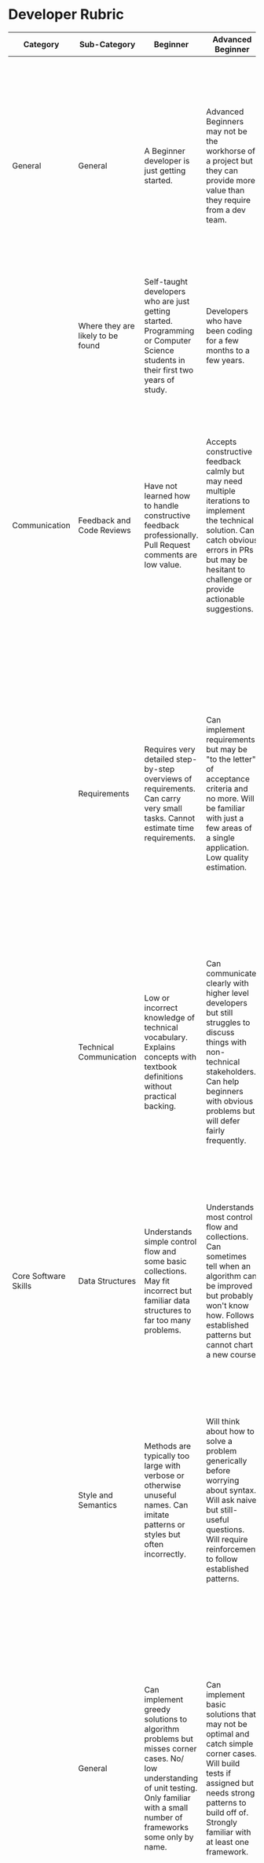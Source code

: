 # Developer Rubric

| Category             | Sub-Category                                        | Beginner                                                                                                                                                                                 | Advanced Beginner                                                                                                                                                                                               | Intermediate                                                                                                                                                                                                                                                    | Advanced                                                                                                                                                                                                                                                                                                                            | Expert                                                                                                                                                                                                                                                                                                                                                                                                                |
| -------------------- | --------------------------------------------------- | ---------------------------------------------------------------------------------------------------------------------------------------------------------------------------------------- | --------------------------------------------------------------------------------------------------------------------------------------------------------------------------------------------------------------- | --------------------------------------------------------------------------------------------------------------------------------------------------------------------------------------------------------------------------------------------------------------- | ----------------------------------------------------------------------------------------------------------------------------------------------------------------------------------------------------------------------------------------------------------------------------------------------------------------------------------- | --------------------------------------------------------------------------------------------------------------------------------------------------------------------------------------------------------------------------------------------------------------------------------------------------------------------------------------------------------------------------------------------------------------------- |
| General              | General                                             | A Beginner developer is just getting started.                                                                                                                                            | Advanced Beginners may not be the workhorse of a project but they can provide more value than they require from a dev team.                                                                                    | Intermediate developers can effectively support Advanced Beginner and Beginner developers. They can understand and ask challenging questions about design techniques.                                                                                           | Advanced developers are capable of looking at the bigger picture for engineering challenges and design key components from scratch. They can mentor not just support more junior devs.                                                                                                                                            | Experts can not only design a solution but also see how it interacts with other software. They're capable of acting as force multipliers as well as mentors. While they may not be as “hands on keyboard” as other devs they still know how to code at an incredibly high level.                                                                                                                                      |
|                      | Where they are likely to be found                   | Self-taught developers who are just getting started. Programming or Computer Science students in their first two years of study.                                                         | Developers who have been coding for a few months to a few years.                                                                                                                                                | Most professional software developers.                                                                                                                                                                                                                          | Most Advanced developers fill Tech Lead roles though they can still be found in the frontline of a team.                                                                                                                                                                                                                           | Experts sometimes have “Architect” in their title and are rare and valuable enough to be spread across multiple teams.                                                                                                                                                                                                                                                                                                |
| Communication        | Feedback and Code Reviews                           | Have not learned how to handle constructive feedback professionally. Pull Request comments are low value.                                                                                | Accepts constructive feedback calmly but may need multiple iterations to implement the technical solution. Can catch obvious errors in PRs but may be hesitant to challenge or provide actionable suggestions. | Accepts constructive feedback well and can implement it quickly in and out of code reviews. Provides quality guidance to Advanced Beginners.                                                                                                                    | Accepts constructive feedback with grace and acts on it when appropriate. Provides context-appropriate and actionable feedback to develop ers of all levels. Recognizes their own biases and actively works to correct them. Capable of seeing bugs through reading code in PRs before even pulling down the branch.                | Models a supportive and productive feedback culture. Accepts constructive feedback with grace and acts on it when appropriate. Proactively reaches out for more feedback in areas of lower skill or where previous mistakes were made calling out hotspots for reviewers to focus on.                                                                                                                                |
|                      | Requirements                                        | Requires very detailed step-by-step overviews of requirements. Can carry very small tasks. Cannot estimate time requirements.                                                           | Can implement requirements but may be "to the letter" of acceptance criteria and no more. Will be familiar with just a few areas of a single application. Low quality estimation.                              | Implements requirements both to the letter and spirit of acceptance criteria. Asks good questions during requirements grooming. However they may fall into "Bikeshedding" patterns or require very detailed specifications. Mixed estimation accuracy.         | Frequently provides the organization / project with simpler optimized requirement alternatives. Can communicate organization / project needs to developers and design constraints to users. Can break down large requirements by domain or stack verticals. Good estimation accuracy. Effective at “pushing back” on the Business. | Consistently anticipates the organization’s / project's needs and improves grooming to suit it. Capable of building roadmaps that balance technical efficiency with maximum value. Influences testing strategies to ensure quality. Excellent estimate accuracy. Highly effective at “pushing back” on the Business.                                                                                                  |
|                      | Technical Communication                             | Low or incorrect knowledge of technical vocabulary. Explains concepts with textbook definitions without practical backing.                                                               | Can communicate clearly with higher level developers but still struggles to discuss things with non-technical stakeholders. Can help beginners with obvious problems but will defer fairly frequently.         | Beginning to show the ability to discuss technical topics with non-technical stakeholders. Can fluently discuss topics with correct vocabulary. Developing pattern matching and simplification skills.                                                          | Capable of fluently discussing technical topics with simplified and direct vocabulary. Organizes written communication for consumption by the intended audience. Expert pattern matcher but may over-simplify and miss details.                                                                                                    | Able to discuss technology with the broadest range of stakeholders from the form of simplified executive presentations to in-depth debates with solution architects on the details of tool selection. Passively builds knowledge and insight in more junior team members.                                                                                                                                            |
| Core Software Skills | Data Structures                                     | Understands simple control flow and some basic collections. May fit incorrect but familiar data structures to far too many problems.                                                     | Understands most control flow and collections. Can sometimes tell when an algorithm can be improved but probably won't know how. Follows established patterns but cannot chart a new course.                   | Can optimize advanced beginner code call out reasons for performance deficiencies and understands the basics of how data access and networking calls can affect performance.                                                                                  | Strong understanding of data structures and rarely makes degenerative code mistakes. Intimately understands data access and network calls. Knows hot spots where technical debt lives and must be addressed at a solution level.                                                                                                   | Can implement high-tier algorithms with maximum performance. Understands how to build rube-goldberg/code golf structures - and uses this knowledge to avoid them at all costs. Strong understanding of popular and valuable design patterns.                                                                                                                                                                          |
|                      | Style and Semantics                                 | Methods are typically too large with verbose or otherwise unuseful names. Can imitate patterns or styles but often incorrectly.                                                        | Will think about how to solve a problem generically before worrying about syntax. Will ask naive but still-useful questions. Will require reinforcement to follow established patterns.                         | Uses inoffensive function and variable names as a rule. Has developed opinions about coding styles and languages and can speak about their background. Highly complex code may still need a heavy hand from Advanced or Expert developers to make it beautiful. | Has a knack for using agreeable function and variable names that other developers use without complaint. Deviates from style when appropriate but is an advocate for shared approaches. Capable of implementing complex code and explaining it to another developer for validation.                                                | Consistently drives high-level vision for style with high team buy-in. Influences entire codebases while writing a subset of the code. Accepts feedback and follows along when joining a new team with mature practices - even if those practices don't match the Developer's own.                                                                                                                                    |
|                      | General                                             | Can implement greedy solutions to algorithm problems but misses corner cases. No/ low understanding of unit testing. Only familiar with a small number of frameworks some only by name. | Can implement basic solutions that may not be optimal and catch simple corner cases. Will build tests if assigned but needs strong patterns to build off of. Strongly familiar with at least one framework.    | Implements medium complexity functionality after a team discussion and can be trusted with complexity given enough detail from Senior team members. Code is generally complete and can be trusted with both unit and "Dev Testing" tasks.                      | May be the first boots on the ground for a new feature creating scaffolds for intermediate developer s to follow. Understands the frameworks in use across the entire stack and has dabbled enough outside of the toolset to know what's good and what's not. Has a plan for how to improve whatever the team's next project is.  | Can organize and design critical-path features for the organization / project and its users. Has a wide variety of experience outside of a project's selected toolset and understands the life-and-hype cycle of new frameworks at a deep level. Has a plan to make sure the entire team's skills will be used to their maximum potential for the next project even if it doesn't build their resume quite as much. |
| Infrastructure       | Source Control and Application Lifecycle Management | Can clone a git repository but unfamiliar with branching and little or no knowledge of keeping work tracking organized.                                                                 | Understands branching strategies but generally just for a single team. Can follow strong work tracking practices when provided.                                                                                 | Understands branching strategies from a couple of teams and approaches and can provide pros and cons. Understands work tracking and adheres to standards. Able to provide good feedback and opinions for improving team processes.                             | Knows the pros and cons of multiple branching strategies but may still try and force an inappropriate one on a certain product. Understands work tracking systems and how to passively communicate with the organization / project through them. An advocate for improved process.                                                 | Capable of creating a cohesive branching strategy that serves the need of both the development team and users. Enhances the ALM experience with rich tagging versioning and automated documentation generation. Can provide valuable and cross-team guidance on best practices.                                                                                                                                     |
|                      | Design and Deployment                               | Will require significant help to set up a typical project. Little understanding of underlying hardware or the particulars of tool selection.                                             | Will encounter issues if the "happy path" of environment setup hits a snag. Will not understand environment progression or the details of how components fit together.                                          | Can use well-developed Google-Fu to sort through issues and environmental differences. Understands environment progression for lower environments and has optimized their setup for debugging.                                                                  | Has set up instructions for projects and knows common pitfalls. May be familiar with containers. Capable of designing simple DevOps pipelines and fully understands environment progression for product(s) they work on.                                                                                                            | Understands almost every aspect of the infrastructure required for a solution and has optimized them for performance and simplicity. Can author rich DevOps pipelines even if their knowledge may not match a dedicated professional.                                                                                                                                                                                |
